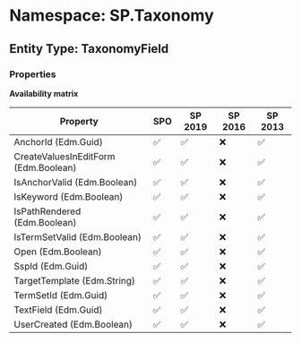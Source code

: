 # Namespace: SP.Taxonomy

## Entity Type: TaxonomyField

### Properties

**Availability matrix**

Property | SPO | SP 2019 | SP 2016 | SP 2013
----------|-----|---------|---------|--------
AnchorId (Edm.Guid) | ✅ | ✅ | ❌ | ✅
CreateValuesInEditForm (Edm.Boolean) | ✅ | ✅ | ❌ | ✅
IsAnchorValid (Edm.Boolean) | ✅ | ✅ | ❌ | ✅
IsKeyword (Edm.Boolean) | ✅ | ✅ | ❌ | ✅
IsPathRendered (Edm.Boolean) | ✅ | ✅ | ❌ | ✅
IsTermSetValid (Edm.Boolean) | ✅ | ✅ | ❌ | ✅
Open (Edm.Boolean) | ✅ | ✅ | ❌ | ✅
SspId (Edm.Guid) | ✅ | ✅ | ❌ | ✅
TargetTemplate (Edm.String) | ✅ | ✅ | ❌ | ✅
TermSetId (Edm.Guid) | ✅ | ✅ | ❌ | ✅
TextField (Edm.Guid) | ✅ | ✅ | ❌ | ✅
UserCreated (Edm.Boolean) | ✅ | ✅ | ❌ | ✅

